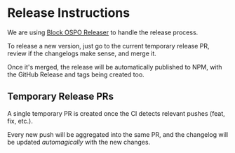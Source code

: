 # Release Instructions

We are using [Block OSPO Releaser](https://github.com/block/ospo/tree/main/actions/releaser) to handle the release process.

To release a new version, just go to the current temporary release PR, review if the changelogs make sense, and merge it.

Once it's merged, the release will be automatically published to NPM, with the GitHub Release and tags being created too.

## Temporary Release PRs

A single temporary PR is created once the CI detects relevant pushes (feat, fix, etc.).

Every new push will be aggregated into the same PR, and the changelog will be updated _automagically_ with the new changes.
